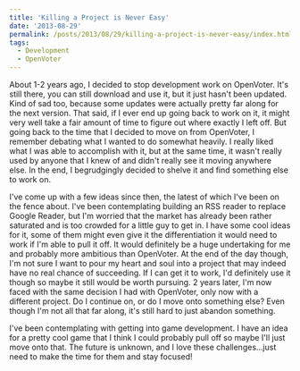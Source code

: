 ```yaml
---
title: 'Killing a Project is Never Easy'
date: '2013-08-29'
permalink: /posts/2013/08/29/killing-a-project-is-never-easy/index.html
tags:
  - Development
  - OpenVoter
---
```


About 1-2 years ago, I decided to stop development work on OpenVoter. It's still there, you can still download and use it, but it just hasn't been updated. Kind of sad too, because some updates were actually pretty far along for the next version. That said, if I ever end up going back to work on it, it might very well take a fair amount of time to figure out where exactly I left off. But going back to the time that I decided to move on from OpenVoter, I remember debating what I wanted to do somewhat heavily. I really liked what I was able to accomplish with it, but at the same time, it wasn't really used by anyone that I knew of and didn't really see it moving anywhere else. In the end, I begrudgingly decided to shelve it and find something else to work on.
<!-- excerpt -->
I've come up with a few ideas since then, the latest of which I've been on the fence about. I've been contemplating building an RSS reader to replace Google Reader, but I'm worried that the market has already been rather saturated and is too crowded for a little guy to get in. I have some cool ideas for it, some of them might even give it the differentiation it would need to work if I'm able to pull it off. It would definitely be a huge undertaking for me and probably more ambitious than OpenVoter. At the end of the day though, I'm not sure I want to pour my heart and soul into a project that may indeed have no real chance of succeeding. If I can get it to work, I'd definitely use it though so maybe it still would be worth pursuing. 2 years later, I'm now faced with the same decision I had with OpenVoter, only now with a different project. Do I continue on, or do I move onto something else? Even though I'm not all that far along, it's still hard to just abandon something.

I've been contemplating with getting into game development. I have an idea for a pretty cool game that I think I could probably pull off so maybe I'll just move onto that. The future is unknown, and I love these challenges…just need to make the time for them and stay focused!
